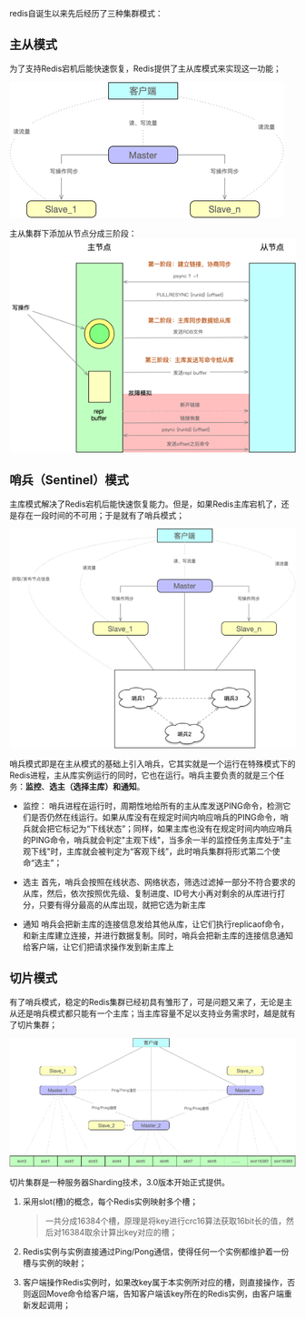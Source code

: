 redis自诞生以来先后经历了三种集群模式：

## 主从模式

为了支持Redis宕机后能快速恢复，Redis提供了主从库模式来实现这一功能；

![主从集群](/images/redis/主从集群.png)

主从集群下添加从节点分成三阶段：
![主从添加从节点](/images/redis/主从_newNode.png)

## 哨兵（Sentinel）模式

主库模式解决了Redis宕机后能快速恢复能力。但是，如果Redis主库宕机了，还是存在一段时间的不可用；于是就有了哨兵模式；

![哨兵集群](/images/redis/哨兵集群.png)

哨兵模式即是在主从模式的基础上引入哨兵，它其实就是一个运行在特殊模式下的Redis进程，主从库实例运行的同时，它也在运行。哨兵主要负责的就是三个任务：**监控**、**选主（选择主库）**和**通知**。

* 监控：
  哨兵进程在运行时，周期性地给所有的主从库发送PING命令，检测它们是否仍然在线运行。如果从库没有在规定时间内响应哨兵的PING命令，哨兵就会把它标记为“下线状态”；同样，如果主库也没有在规定时间内响应哨兵的PING命令，哨兵就会判定"主观下线"，当多余一半的监控任务主库处于"主观下线"时，主库就会被判定为“客观下线”，此时哨兵集群将形式第二个使命“选主”；

* 选主
  首先，哨兵会按照在线状态、网络状态，筛选过滤掉一部分不符合要求的从库，然后，依次按照优先级、复制进度、ID号大小再对剩余的从库进行打分，只要有得分最高的从库出现，就把它选为新主库

* 通知
  哨兵会把新主库的连接信息发给其他从库，让它们执行replicaof命令，和新主库建立连接，并进行数据复制。同时，哨兵会把新主库的连接信息通知给客户端，让它们把请求操作发到新主库上

## 切片模式

有了哨兵模式，稳定的Redis集群已经初具有雏形了，可是问题又来了，无论是主从还是哨兵模式都只能有一个主库；当主库容量不足以支持业务需求时，越是就有了切片集群；

![切片集群](/images/redis/切片集群.png)

切片集群是一种服务器Sharding技术，3.0版本开始正式提供。

1. 采用slot(槽)的概念，每个Redis实例映射多个槽；
   >一共分成16384个槽，原理是将key进行crc16算法获取16bit长的值，然后对16384取余计算出key对应的槽；

2. Redis实例与实例直接通过Ping/Pong通信，使得任何一个实例都维护着一份槽与实例的映射；

3. 客户端操作Redis实例时，如果改key属于本实例所对应的槽，则直接操作，否则返回Move命令给客户端，告知客户端该key所在的Redis实例，由客户端重新发起调用；
